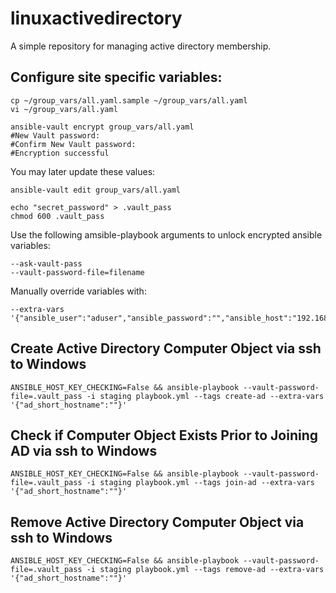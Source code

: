 # linuxactivedirectory
A simple repository for managing active directory membership.

## Configure site specific variables:
```
cp ~/group_vars/all.yaml.sample ~/group_vars/all.yaml
vi ~/group_vars/all.yaml
```

```
ansible-vault encrypt group_vars/all.yaml
#New Vault password: 
#Confirm New Vault password: 
#Encryption successful
```

You may later update these values:
```
ansible-vault edit group_vars/all.yaml
```

```
echo "secret_password" > .vault_pass
chmod 600 .vault_pass
```


Use the following amsible-playbook arguments to unlock encrypted ansible variables:
```
--ask-vault-pass
--vault-password-file=filename
```

Manually override variables with:
```
--extra-vars '{"ansible_user":"aduser","ansible_password":"","ansible_host":"192.168.1.10","ad_computer_ou":"ou=Sample,dc=dc,dc=domain,dc=edu","ad_short_hostname":""}
```

## Create Active Directory Computer Object via ssh to Windows
```
ANSIBLE_HOST_KEY_CHECKING=False && ansible-playbook --vault-password-file=.vault_pass -i staging playbook.yml --tags create-ad --extra-vars '{"ad_short_hostname":""}'
```

## Check if Computer Object Exists Prior to Joining AD via ssh to Windows
```
ANSIBLE_HOST_KEY_CHECKING=False && ansible-playbook --vault-password-file=.vault_pass -i staging playbook.yml --tags join-ad --extra-vars '{"ad_short_hostname":""}'
```

## Remove Active Directory Computer Object via ssh to Windows
```
ANSIBLE_HOST_KEY_CHECKING=False && ansible-playbook --vault-password-file=.vault_pass -i staging playbook.yml --tags remove-ad --extra-vars '{"ad_short_hostname":""}'
```

